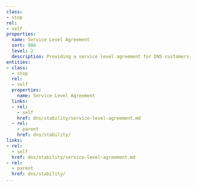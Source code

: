 ```yaml
---
class:
- stop
rel:
- self
properties:
  name: Service Level Agreement
  sort: 986
  level: 2
  description: Providing a service level agreement for DNS customers.
entities:
- class:
  - stop
  rel:
  - self
  properties:
    name: Service Level Agreement
  links:
  - rel:
    - self
    href: dns/stability/service-level-agreement.md
  - rel:
    - parent
    href: dns/stability/
links:
- rel:
  - self
  href: dns/stability/service-level-agreement.md
- rel:
  - parent
  href: dns/stability/
...
```

